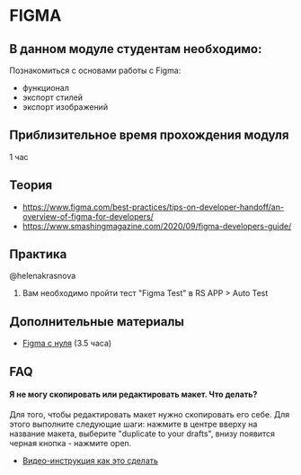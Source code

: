 # FIGMA
## В данном модуле студентам необходимо:
Познакомиться с основами работы с Figma:
- функционал 
- экспорт стилей
- экспорт изображений

## Приблизительное время прохождения модуля
1 час

## Теория 
- https://www.figma.com/best-practices/tips-on-developer-handoff/an-overview-of-figma-for-developers/ 
- https://www.smashingmagazine.com/2020/09/figma-developers-guide/

## Практика
@helenakrasnova
1.  Вам необходимо пройти тест "Figma Test" в RS APP > Auto Test

## Дополнительные материалы
- [Figma с нуля](https://www.youtube.com/watch?v=z6mlqOGmjQQ&feature=youtu.be) (3.5 часа)


## FAQ
#### Я не могу скопировать или редактировать макет. Что делать?
Для того, чтобы редактировать макет нужно скопировать его себе. Для этого выполните следующие шаги:
нажмите в центре вверху на название макета, выберите "duplicate to your drafts", внизу появится черная кнопка - нажмите open.
- [Видео-инструкция как это сделать](https://yadi.sk/i/wd7Z9cP2VbFxgg)

